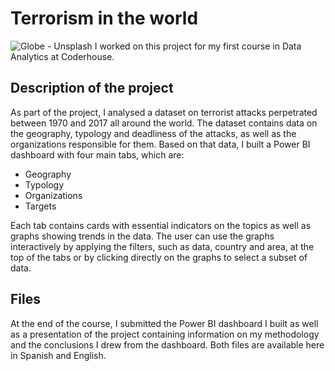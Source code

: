 # Terrorism in the world
![Globe - Unsplash]([picture/world_map.jpg "Globe - Unsplash")
I worked on this project for my first course in Data Analytics at Coderhouse.
## Description of the project
As part of the project, I analysed a dataset on terrorist attacks perpetrated between 1970 and 2017 all around the world. The dataset contains data on the geography, typology and deadliness of the attacks, as well as the organizations responsible for them.
Based on that data, I built a Power BI dashboard with four main tabs, which are:
* Geography
* Typology
* Organizations
* Targets

Each tab contains cards with essential indicators on the topics as well as graphs showing trends in the data.
The user can use the graphs interactively by applying the filters, such as data, country and area, at the top of the tabs or by clicking directly on the graphs to select a subset of data.

## Files

At the end of the course, I submitted the Power BI dashboard I built as well as a presentation of the project containing information on my methodology and the conclusions I drew from the dashboard.
Both files are available here in Spanish and English.
